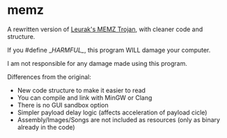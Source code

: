 # memz

A rewritten version of [Leurak's MEMZ Trojan](https://github.com/Leurak/MEMZ), with cleaner code and structure.

If you #define \__HARMFUL\__, this program WILL damage your computer.

I am not responsible for any damage made using this program.

Differences from the original:

* New code structure to make it easier to read
* You can compile and link with MinGW or Clang
* There is no GUI sandbox option
* Simpler payload delay logic (affects acceleration of payload cicle)
* Assembly/Images/Songs are not included as resources (only as binary already in the code)
